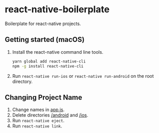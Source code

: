 # react-native-boilerplate
Boilerplate for react-native projects.

## Getting started (macOS)
1. Install the react-native command line tools.
    ```bash
    yarn global add react-native-cli
    npm -g install react-native-cli
    ```
2. Run `react-native run-ios` or `react-native run-android` on the root directory.

## Changing Project Name
1. Change names in [app.js](./app.json).
2. Delete directories [/android](./android) and [/ios](./ios).
3. Run `react-native eject`.
4. Run `react-native link`.
